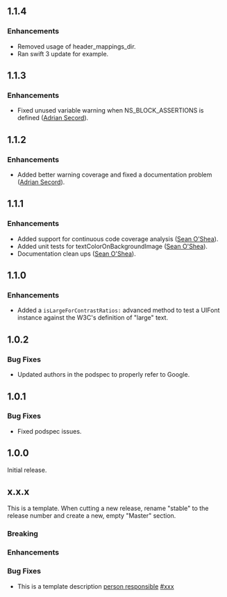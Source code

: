 ## 1.1.4

### Enhancements

* Removed usage of header_mappings_dir.
* Ran swift 3 update for example.

## 1.1.3

### Enhancements

* Fixed unused variable warning when NS_BLOCK_ASSERTIONS is defined ([Adrian Secord](https://github.com/ajsecord)).

## 1.1.2

### Enhancements

* Added better warning coverage and fixed a documentation problem ([Adrian Secord](https://github.com/ajsecord)).

## 1.1.1

### Enhancements

* Added support for continuous code coverage analysis ([Sean O'Shea](https://github.com/seanoshea)).
* Added unit tests for textColorOnBackgroundImage ([Sean O'Shea](https://github.com/seanoshea)).
* Documentation clean ups ([Sean O'Shea](https://github.com/seanoshea)).

## 1.1.0

### Enhancements

* Added a `isLargeForContrastRatios:` advanced method to test a UIFont instance against the W3C's
  definition of "large" text.

## 1.0.2

### Bug Fixes

* Updated authors in the podspec to properly refer to Google.

## 1.0.1

### Bug Fixes

* Fixed podspec issues.

## 1.0.0

Initial release.

## x.x.x

This is a template. When cutting a new release, rename "stable" to the release number and create a
new, empty "Master" section.

### Breaking

### Enhancements

### Bug Fixes

* This is a template description
[person responsible](https://github.com/...)
[#xxx](github.com/google/material-text-accessibility-ios/issues/xxx)
